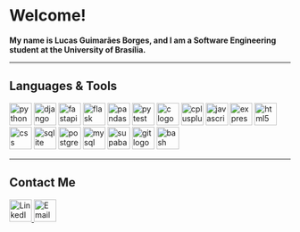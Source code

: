 <h1 align="left">Welcome!</h1>
<p align="left">
  <b>My name is Lucas Guimarães Borges, and I am a Software Engineering student at the University of Brasília.</b>
</p>

---

## Languages & Tools

<div align="left">
  <img src="https://img.shields.io/badge/Python-3776AB?logo=python&logoColor=white&style=for-the-badge" height="40" alt="python logo"  />

  <img src="https://img.shields.io/badge/Django-092E20?logo=django&logoColor=white&style=for-the-badge" height="40" alt="django logo"  />
 
  <img src="https://img.shields.io/badge/FastAPI-009688?logo=fastapi&logoColor=white&style=for-the-badge" height="40" alt="fastapi logo"  />

  <img src="https://img.shields.io/badge/Flask-000000?logo=flask&logoColor=white&style=for-the-badge" height="40" alt="flask logo"  />

  <img src="https://img.shields.io/badge/pandas-150458?logo=pandas&logoColor=white&style=for-the-badge" height="40" alt="pandas logo"  />
 
  <img src="https://img.shields.io/badge/Pytest-0A9EDC?logo=pytest&logoColor=white&style=for-the-badge" height="40" alt="pytest logo"  />

  <img src="https://img.shields.io/badge/C-A8B9CC?logo=c&logoColor=black&style=for-the-badge" height="40" alt="c logo"  />
 
  <img src="https://img.shields.io/badge/C++-00599C?logo=cplusplus&logoColor=white&style=for-the-badge" height="40" alt="cplusplus logo"  />
  
  <img src="https://img.shields.io/badge/JavaScript-F7DF1E?logo=javascript&logoColor=black&style=for-the-badge" height="40" alt="javascript logo"  />

  <img src="https://img.shields.io/badge/Express.js-000000?logo=express&logoColor=white&style=for-the-badge" height="40" alt="express logo"  />
  
  <img src="https://img.shields.io/badge/HTML5-E34F26?logo=html5&logoColor=white&style=for-the-badge" height="40" alt="html5 logo"  />
  
  <img src="https://img.shields.io/badge/CSS-1572B6?logo=css&logoColor=white&style=for-the-badge" height="40" alt="css logo"  />
 
  <img src="https://img.shields.io/badge/SQLite-003B57?logo=sqlite&logoColor=white&style=for-the-badge" height="40" alt="sqlite logo"  />
 
  <img src="https://img.shields.io/badge/PostgreSQL-4169E1?logo=postgresql&logoColor=white&style=for-the-badge" height="40" alt="postgresql logo"  />
 
  <img src="https://img.shields.io/badge/MySQL-4479A1?logo=mysql&logoColor=white&style=for-the-badge" height="40" alt="mysql logo"  />

  <img src="https://img.shields.io/badge/Supabase-3ECF8E?logo=supabase&logoColor=white&style=for-the-badge" height="40" alt="supabase logo" />
  
  <img src="https://img.shields.io/badge/Git-F05032?logo=git&logoColor=white&style=for-the-badge" height="40" alt="git logo"  />

  <img src="https://img.shields.io/badge/Bash-4EAA25?logo=gnu-bash&logoColor=white&style=for-the-badge" height="40" alt="bash logo" />
</div>

---

## Contact Me

<div align="left">
  <a href="https://www.linkedin.com/in/lucas-guimaraes-dev/" target="_blank">
    <img src="https://img.shields.io/badge/LinkedIn-0A66C2?logo=linkedin&logoColor=white&style=for-the-badge" height="40" alt="LinkedIn" />
  </a>
  <a href="mailto:lcsgborges@gmail.com">
    <img src="https://img.shields.io/badge/Email-D14836?logo=gmail&logoColor=white&style=for-the-badge" height="40" alt="Email" />
  </a>
</div>
